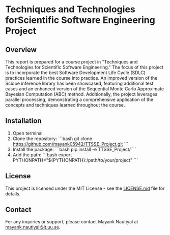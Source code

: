 # Techniques and Technologies forScientific Software Engineering Project

## Overview

This report is prepared for a course project in "Techniques and Technologies for Scientific Software Engineering." The focus of this project is to incorporate the best Software Development Life Cycle (SDLC) practices learned in the course into practice. An improved version of the Sciope inference library has been showcased, featuring additional test cases and an enhanced version of the Sequential Monte Carlo Approximate Bayesian Computation (ABC) method. Additionally, the project leverages parallel processing, demonstrating a comprehensive application of the concepts and techniques learned throughout the course.

## Installation

1. Open terminal
2. Clone the repository:
   \`\`\`bash
   git clone https://github.com/mayank05942/TTSSE_Project.git
   \`\`\`
3. Install the package:
   \`\`\`bash
   pip install -e TTSSE_Project/
   \`\`\`
4. Add the path:
   \`\`\`bash
   export PYTHONPATH="${PYTHONPATH}:/path/to/your/project"
   \`\`\`

## License

This project is licensed under the MIT License - see the [LICENSE.md](LICENSE.md) file for details.

## Contact

For any inquiries or support, please contact Mayank Nautiyal at [mayank.nautiyal@it.uu.se](mailto:your-email@example.com).
